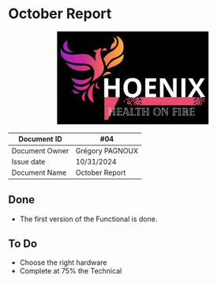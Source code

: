# October Report

<center>
<img src="../img/logo.png"
alt="logo"/>
</center>

| Document ID | #04 |
|---|---|
| Document Owner | Grégory PAGNOUX |
| Issue date | 10/31/2024 |
| Document Name | October Report |

## Done

- The first version of the Functional is done.

## To Do

- Choose the right hardware
- Complete at 75% the Technical
